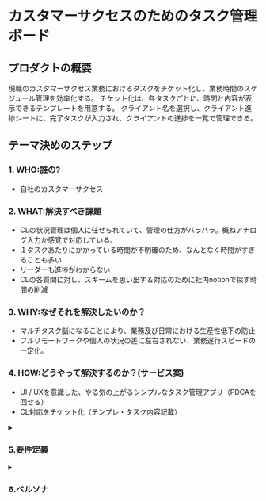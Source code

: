 # カスタマーサクセスのためのタスク管理ボード

## プロダクトの概要
現職のカスタマーサクセス業務におけるタスクをチケット化し、業務時間のスケジュール管理を効率化する。
チケット化は、各タスクごとに、時間と内容が表示できるテンプレートを用意する。
クライアント名を選択し、クライアント進捗シートに、完了タスクが入力され、クライアントの進捗を一覧で管理できる。

## テーマ決めのステップ
### 1. WHO:誰の?
- 自社のカスタマーサクセス

### 2. WHAT:解決すべき課題
- CLの状況管理は個人に任せられていて、管理の仕方がバラバラ。概ねアナログ入力か感覚で対応している。
- １タスクあたりにかかっている時間が不明確のため、なんとなく時間がすぎることも多い
- リーダーも進捗がわからない
- CLの各質問に対し、スキームを思い出す＆対応のために社内notionで探す時間の削減

### 3. WHY:なぜそれを解決したいのか？
- マルチタスク脳になることにより、業務及び日常における生産性低下の防止
- フルリモートワークや個人の状況の差に左右されない、業務遂行スピードの一定化。

### 4. HOW:どうやって解決するのか？(サービス案)
- UI / UXを意識した、やる気の上がるシンプルなタスク管理アプリ（PDCAを回せる）
- CL対応をチケット化（テンプレ・タスク内容記載）

<details>
<summary><h3>5.要件定義</3></summary>　

#### 機能要件

#### 非機能要件

</details>

<details>
<summary><h3>6.ペルソナ</3></summary>　

#### 機能要件

#### 非機能要件

</details>
